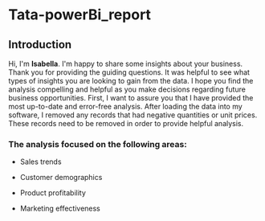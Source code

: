 # Tata-powerBi_report
## Introduction
Hi, I'm **Isabella**. I'm happy to share some insights about your business. Thank you for providing the guiding questions. It was helpful to see what types of insights you are looking to gain from the data. I hope you find the analysis compelling and helpful as you make decisions regarding future business opportunities.
First, I want to assure you that I have provided the most up-to-date and error-free analysis. After loading the data into my software, I removed any records that had negative quantities or unit prices. These records need to be removed in order to provide helpful analysis.

### The analysis focused on the following areas:
- Sales trends

 - Customer demographics

- Product profitability

-  Marketing effectiveness 
